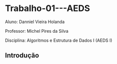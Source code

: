 # Trabalho-01---AEDS
Aluno: Danniel Vieira Holanda

Professor: Michel Pires da Silva

Disciplina: Algoritmos e Estrutura de Dados I (AEDS I)

## Introdução
